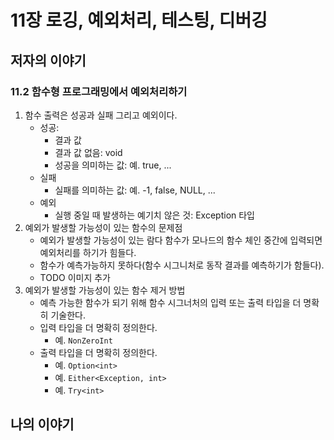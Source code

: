 # 11장 로깅, 예외처리, 테스팅, 디버깅

## **저자의 이야기**

### **11.2 함수형 프로그래밍에서 예외처리하기**

1. 함수 출력은 성공과 실패 그리고 예외이다.
   - 성공: 
     - 결과 값
     - 결과 값 없음: void
     - 성공을 의미하는 값: 예. true, ...
   - 실패
     - 실패를 의미하는 값: 예. -1, false, NULL, ...
   - 예외
     - 실행 중일 때 발생하는 예기치 않은 것: Exception 타입
1. 예외가 발생할 가능성이 있는 함수의 문제점
   - 예외가 발생할 가능성이 있는 람다 함수가 모나드의 함수 체인 중간에 입력되면 예외처리를 하기가 힘들다.
   - 함수가 예측가능하지 못하다(함수 시그니처로 동작 결과를 예측하기가 함들다).
   - TODO 이미지 추가
1. 예외가 발생할 가능성이 있는 함수 제거 방법
   - 예측 가능한 함수가 되기 위해 함수 시그너처의 입력 또는 출력 타입을 더 명확히 기술한다.
   - 입력 타입을 더 명확히 정의한다.
     - 예. ```NonZeroInt```
   - 출력 타입을 더 명확히 정의한다.
     - 예. ```Option<int>```
     - 예. ```Either<Exception, int>```
     - 예. ```Try<int>```
  
## **나의 이야기**
